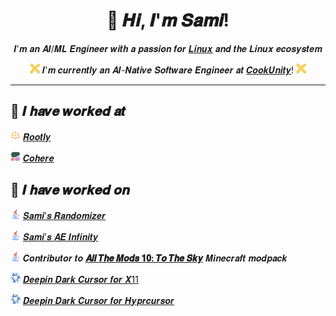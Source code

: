 <div align="center">

# 👋 𝑯𝒊, 𝑰'𝒎 𝑺𝒂𝒎𝒊!

𝑰'𝒎 𝒂𝒏 𝑨𝑰/𝑴𝑳 𝑬𝒏𝒈𝒊𝒏𝒆𝒆𝒓 𝒘𝒊𝒕𝒉 𝒂 𝒑𝒂𝒔𝒔𝒊𝒐𝒏 𝒇𝒐𝒓 [𝑳𝒊𝒏𝒖𝒙](https://github.com/y0usaf/nixos) 𝒂𝒏𝒅 𝒕𝒉𝒆 𝑳𝒊𝒏𝒖𝒙 𝒆𝒄𝒐𝒔𝒚𝒔𝒕𝒆𝒎

<img src="/assets/cookunity.png" width="16" height="16" alt="CookUnity" /> 𝑰'𝒎 𝒄𝒖𝒓𝒓𝒆𝒏𝒕𝒍𝒚 𝒂𝒏 𝑨𝑰-𝑵𝒂𝒕𝒊𝒗𝒆 𝑺𝒐𝒇𝒕𝒘𝒂𝒓𝒆 𝑬𝒏𝒈𝒊𝒏𝒆𝒆𝒓 𝒂𝒕 [𝑪𝒐𝒐𝒌𝑼𝒏𝒊𝒕𝒚](https://cookunity.com/)! <img src="/assets/cookunity.png" width="16" height="16" alt="CookUnity" />

</div>

---

## 💼 𝑰 𝒉𝒂𝒗𝒆 𝒘𝒐𝒓𝒌𝒆𝒅 𝒂𝒕
<img src="/assets/rootly.png" width="16" height="16" alt="Rootly" /> [𝑹𝒐𝒐𝒕𝒍𝒚](https://rootly.com/)

<img src="/assets/cohere.png" width="16" height="16" alt="Cohere" /> [𝑪𝒐𝒉𝒆𝒓𝒆](https://cohere.com/)

## 🚀 𝑰 𝒉𝒂𝒗𝒆 𝒘𝒐𝒓𝒌𝒆𝒅 𝒐𝒏
<img src="/assets/java.png" width="16" height="16" alt="Java" /> [𝑺𝒂𝒎𝒊'𝒔 𝑹𝒂𝒏𝒅𝒐𝒎𝒊𝒛𝒆𝒓](https://github.com/y0usaf/Samis-Randomizer)

<img src="/assets/java.png" width="16" height="16" alt="Java" /> [𝑺𝒂𝒎𝒊'𝒔 𝑨𝑬 𝑰𝒏𝒇𝒊𝒏𝒊𝒕𝒚](https://github.com/y0usaf/Samis-AE-Infinity)

<img src="/assets/java.png" width="16" height="16" alt="Java" /> 𝑪𝒐𝒏𝒕𝒓𝒊𝒃𝒖𝒕𝒐𝒓 𝒕𝒐 [**𝑨𝒍𝒍 𝑻𝒉𝒆 𝑴𝒐𝒅𝒔 𝟏𝟎: 𝑻𝒐 𝑻𝒉𝒆 𝑺𝒌𝒚**](https://github.com/AllTheMods/All-the-mods-10-Sky) 𝑴𝒊𝒏𝒆𝒄𝒓𝒂𝒇𝒕 𝒎𝒐𝒅𝒑𝒂𝒄𝒌

<img src="/assets/nix.png" width="16" height="16" alt="Nix" /> [𝑫𝒆𝒆𝒑𝒊𝒏 𝑫𝒂𝒓𝒌 𝑪𝒖𝒓𝒔𝒐𝒓 𝒇𝒐𝒓 𝑿11](https://github.com/y0usaf/Deepin-Dark-xcursor)

<img src="/assets/nix.png" width="16" height="16" alt="Nix" /> [𝑫𝒆𝒆𝒑𝒊𝒏 𝑫𝒂𝒓𝒌 𝑪𝒖𝒓𝒔𝒐𝒓 𝒇𝒐𝒓 𝑯𝒚𝒑𝒓𝒄𝒖𝒓𝒔𝒐𝒓](https://github.com/y0usaf/Deepin-Dark-hyprcursor)
